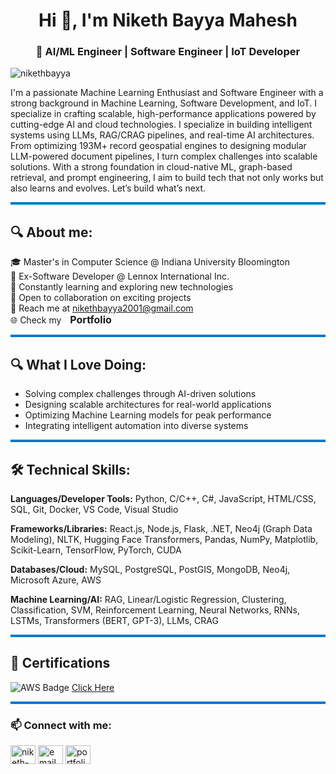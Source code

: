 <h1 align="center">Hi 👋, I'm Niketh Bayya Mahesh</h1>
<h3 align="center">🚀 AI/ML Engineer | Software Engineer | IoT Developer</h3>

<p align="left"> <img src="https://komarev.com/ghpvc/?username=nikethbayya&label=Profile%20views&color=0e75b6&style=flat" alt="nikethbayya" /> </p>

I'm a passionate Machine Learning Enthusiast and Software Engineer with a strong background in Machine Learning, Software Development, and IoT. I specialize in crafting scalable, high-performance applications powered by cutting-edge AI and cloud technologies. I specialize in building intelligent systems using LLMs, RAG/CRAG pipelines, and real-time AI architectures. From optimizing 193M+ record geospatial engines to designing modular LLM-powered document pipelines, I turn complex challenges into scalable solutions. With a strong foundation in cloud-native ML, graph-based retrieval, and prompt engineering, I aim to build tech that not only works but also learns and evolves. Let’s build what’s next.

<hr style="height:4px; background-color:#007acc; border:none;" />

## 🔍 **About me:**
🎓 Master's in Computer Science @ Indiana University Bloomington  
💼 Ex-Software Developer @ Lennox International Inc.  
🌱 Constantly learning and exploring new technologies  
🤝 Open to collaboration on exciting projects  
📧 Reach me at nikethbayya2001@gmail.com  
🌐 Check my <a href="https://your-portfolio-link.com" target="blank" style="margin-left: 10px; font-weight: bold; font-size: 16px; text-decoration: none;">Portfolio</a>

<hr style="height:4px; background-color:#007acc; border:none;" />

## 🔍 **What I Love Doing:**
* Solving complex challenges through AI-driven solutions
* Designing scalable architectures for real-world applications
* Optimizing Machine Learning models for peak performance
* Integrating intelligent automation into diverse systems

<hr style="height:4px; background-color:#007acc; border:none;" />

## 🛠️ **Technical Skills:**
**Languages/Developer Tools:** Python, C/C++, C#, JavaScript, HTML/CSS, SQL, Git, Docker, VS Code, Visual Studio

**Frameworks/Libraries:** React.js, Node.js, Flask, .NET, Neo4j (Graph Data Modeling), NLTK, Hugging Face
Transformers, Pandas, NumPy, Matplotlib, Scikit-Learn, TensorFlow, PyTorch, CUDA

**Databases/Cloud:** MySQL, PostgreSQL, PostGIS, MongoDB, Neo4j, Microsoft Azure, AWS  

**Machine Learning/AI:** RAG, Linear/Logistic Regression, Clustering, Classification, SVM, Reinforcement Learning,
Neural Networks, RNNs, LSTMs, Transformers (BERT, GPT-3), LLMs, CRAG  

<hr style="height:4px; background-color:#007acc; border:none;" />

## 📜 Certifications

  ![AWS Badge](https://img.shields.io/badge/AWS%20Certified%20Machine%20Learning-Associate-%23FF9900?style=flat-square&logo=amazonaws&logoColor=white)
  [Click Here](https://www.credly.com/badges/5bd91822-911a-457f-be16-a32f62e4b2e2/public_url)


<hr style="height:4px; background-color:#007acc; border:none;" />

<h3 align="left">📫 Connect with me:</h3>
<p align="left">
<a href="https://linkedin.com/in/niketh-bayya" target="blank"><img align="center" src="https://raw.githubusercontent.com/rahuldkjain/github-profile-readme-generator/master/src/images/icons/Social/linked-in-alt.svg" alt="niketh-bayya" height="30" width="40" /></a>
<a href="mailto:nbayyam@iu.edu" target="blank"><img align="center" src="https://cdn-icons-png.flaticon.com/512/732/732200.png" alt="email" height="30" width="40" /></a>
<a href="https://your-portfolio-link.com" target="blank"><img align="center" src="https://img.icons8.com/fluency/48/domain.png" alt="portfolio" height="30" width="40"/></a>
</p>

